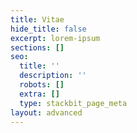 ```yaml
---
title: Vitae
hide_title: false
excerpt: lorem-ipsum
sections: []
seo:
  title: ''
  description: ''
  robots: []
  extra: []
  type: stackbit_page_meta
layout: advanced
---
```

